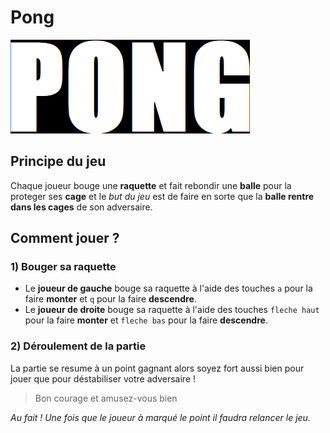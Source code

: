 # Pong

![Pong](pong_titre.png)

## Principe du jeu

Chaque joueur bouge une **raquette** et fait rebondir une **balle** pour la proteger ses **cage** et le *but du jeu* est de faire en sorte que la **balle rentre dans les cages** de son adversaire.

## Comment jouer ?

### 1) Bouger sa raquette
- Le **joueur de gauche** bouge sa raquette à l'aide des touches `a` pour la faire **monter** et `q` pour la faire **descendre**.
- Le **joueur de droite** bouge sa raquette à l'aide des touches `fleche haut` pour la faire **monter** et `fleche bas` pour la faire **descendre**.

### 2) Déroulement de la partie
La partie se resume à un point gagnant alors soyez fort aussi bien pour jouer que pour déstabiliser votre adversaire !

> Bon courage et amusez-vous bien

*Au fait ! Une fois que le joueur à marqué le point il faudra relancer le jeu.*